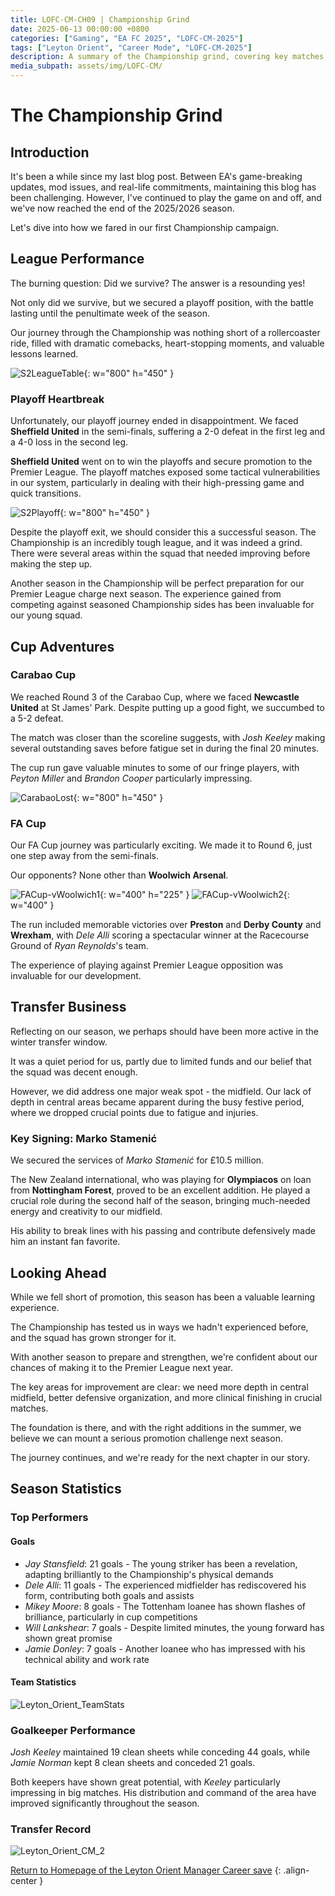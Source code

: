 ```yaml
---
title: LOFC-CM-CH09 | Championship Grind
date: 2025-06-13 00:00:00 +0800
categories: ["Gaming", "EA FC 2025", "LOFC-CM-2025"]
tags: ["Leyton Orient", "Career Mode", "LOFC-CM-2025"]
description: A summary of the Championship grind, covering key matches, player performances, and season outcomes for LOFC-CM-CH09.
media_subpath: assets/img/LOFC-CM/
---
```

# The Championship Grind

## Introduction

It's been a while since my last blog post. Between EA's game-breaking updates, mod issues, and real-life commitments, maintaining this blog has been challenging. However, I've continued to play the game on and off, and we've now reached the end of the 2025/2026 season.

Let's dive into how we fared in our first Championship campaign.

## League Performance

The burning question: Did we survive? The answer is a resounding yes!

Not only did we survive, but we secured a playoff position, with the battle lasting until the penultimate week of the season.

Our journey through the Championship was nothing short of a rollercoaster ride, filled with dramatic comebacks, heart-stopping moments, and valuable lessons learned.

![S2LeagueTable](CH09/S2LeagueTable.png){: w="800" h="450" }

### Playoff Heartbreak

Unfortunately, our playoff journey ended in disappointment. We faced **Sheffield United** in the semi-finals, suffering a 2-0 defeat in the first leg and a 4-0 loss in the second leg.

**Sheffield United** went on to win the playoffs and secure promotion to the Premier League. The playoff matches exposed some tactical vulnerabilities in our system, particularly in dealing with their high-pressing game and quick transitions.

![S2Playoff](CH09/S2Playoff.png){: w="800" h="450" }

Despite the playoff exit, we should consider this a successful season. The Championship is an incredibly tough league, and it was indeed a grind. There were several areas within the squad that needed improving before making the step up.

Another season in the Championship will be perfect preparation for our Premier League charge next season. The experience gained from competing against seasoned Championship sides has been invaluable for our young squad.

## Cup Adventures

### Carabao Cup

We reached Round 3 of the Carabao Cup, where we faced **Newcastle United** at St James' Park. Despite putting up a good fight, we succumbed to a 5-2 defeat.

The match was closer than the scoreline suggests, with *Josh Keeley* making several outstanding saves before fatigue set in during the final 20 minutes.

The cup run gave valuable minutes to some of our fringe players, with *Peyton Miller* and *Brandon Cooper* particularly impressing.

![CarabaoLost](CH09/CarabaoLost.png){: w="800" h="450" }

### FA Cup

Our FA Cup journey was particularly exciting. We made it to Round 6, just one step away from the semi-finals.

Our opponents? None other than **Woolwich Arsenal**.

![FACup-vWoolwich1](CH09/FACup-vWoolwich1.png){: w="400" h="225" }
![FACup-vWoolwich2](CH09/FACup-vWoolwich2.png){: w="400" }

The run included memorable victories over **Preston** and **Derby County** and **Wrexham**, with *Dele Alli* scoring a spectacular winner at the Racecourse Ground of *Ryan Reynolds*'s team.

The experience of playing against Premier League opposition was invaluable for our development.

## Transfer Business

Reflecting on our season, we perhaps should have been more active in the winter transfer window.

It was a quiet period for us, partly due to limited funds and our belief that the squad was decent enough.

However, we did address one major weak spot - the midfield. Our lack of depth in central areas became apparent during the busy festive period, where we dropped crucial points due to fatigue and injuries.

### Key Signing: Marko Stamenić

We secured the services of *Marko Stamenić* for £10.5 million.

The New Zealand international, who was playing for **Olympiacos** on loan from **Nottingham Forest**, proved to be an excellent addition. He played a crucial role during the second half of the season, bringing much-needed energy and creativity to our midfield.

His ability to break lines with his passing and contribute defensively made him an instant fan favorite.

## Looking Ahead

While we fell short of promotion, this season has been a valuable learning experience.

The Championship has tested us in ways we hadn't experienced before, and the squad has grown stronger for it.

With another season to prepare and strengthen, we're confident about our chances of making it to the Premier League next year.

The key areas for improvement are clear: we need more depth in central midfield, better defensive organization, and more clinical finishing in crucial matches.

The foundation is there, and with the right additions in the summer, we believe we can mount a serious promotion challenge next season.

The journey continues, and we're ready for the next chapter in our story.

## Season Statistics

### Top Performers

#### Goals

- *Jay Stansfield*: 21 goals - The young striker has been a revelation, adapting brilliantly to the Championship's physical demands
- *Dele Alli*: 11 goals - The experienced midfielder has rediscovered his form, contributing both goals and assists
- *Mikey Moore*: 8 goals - The Tottenham loanee has shown flashes of brilliance, particularly in cup competitions
- *Will Lankshear*: 7 goals - Despite limited minutes, the young forward has shown great promise
- *Jamie Donley*: 7 goals - Another loanee who has impressed with his technical ability and work rate

#### Team Statistics

![Leyton_Orient_TeamStats](CH09/Leyton_Orient_CM_1.png)

### Goalkeeper Performance

*Josh Keeley* maintained 19 clean sheets while conceding 44 goals, while *Jamie Norman* kept 8 clean sheets and conceded 21 goals.

Both keepers have shown great potential, with *Keeley* particularly impressing in big matches. His distribution and command of the area have improved significantly throughout the season.

### Transfer Record

![Leyton_Orient_CM_2](CH09/Leyton_Orient_CM_2.png)

[Return to Homepage of the Leyton Orient Manager Career save](/posts/LOFC-CM-CH00/)
{: .align-center }
